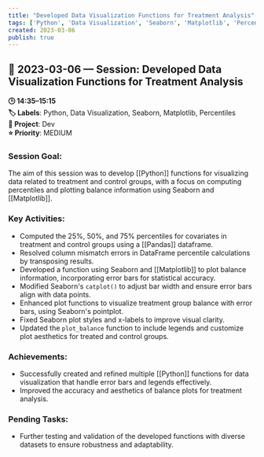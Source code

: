 ```yaml
---
title: "Developed Data Visualization Functions for Treatment Analysis"
tags: ['Python', 'Data Visualization', 'Seaborn', 'Matplotlib', 'Percentiles']
created: 2023-03-06
publish: true
---
```


## 📅 2023-03-06 — Session: Developed Data Visualization Functions for Treatment Analysis

**🕒 14:35–15:15**  
**🏷️ Labels**: Python, Data Visualization, Seaborn, Matplotlib, Percentiles  
**📂 Project**: Dev  
**⭐ Priority**: MEDIUM  


### Session Goal:
The aim of this session was to develop [[Python]] functions for visualizing data related to treatment and control groups, with a focus on computing percentiles and plotting balance information using Seaborn and [[Matplotlib]].

### Key Activities:
- Computed the 25%, 50%, and 75% percentiles for covariates in treatment and control groups using a [[Pandas]] dataframe.
- Resolved column mismatch errors in DataFrame percentile calculations by transposing results.
- Developed a function using Seaborn and [[Matplotlib]] to plot balance information, incorporating error bars for statistical accuracy.
- Modified Seaborn's `catplot()` to adjust bar width and ensure error bars align with data points.
- Enhanced plot functions to visualize treatment group balance with error bars, using Seaborn's pointplot.
- Fixed Seaborn plot styles and x-labels to improve visual clarity.
- Updated the `plot_balance` function to include legends and customize plot aesthetics for treated and control groups.

### Achievements:
- Successfully created and refined multiple [[Python]] functions for data visualization that handle error bars and legends effectively.
- Improved the accuracy and aesthetics of balance plots for treatment analysis.

### Pending Tasks:
- Further testing and validation of the developed functions with diverse datasets to ensure robustness and adaptability.
